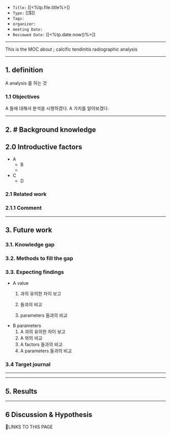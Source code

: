 -   `Title:` [[<%tp.file.title%>]]
-   `Type:` [[$]]
-   `Tags:`
-   `organizer:`   
-   `meeting Date:` 
-   `Reviewed Date:` [[<%tp.date.now()%>]]

---
This is the MOC about ; calcific tendinitis radiographic analysis

---
## 1. definition

A analysis  를 하는 것

### 1.1 Objectives
A 들에 대해서  분석을 시행하겠다.
A 가치를 알아보겠다.

---
## 2.  # Background knowledge

## 2.0 Introductive factors
	
- A
	- B
	- 
- C
	- D
### 2.1 Related work


### 2.1.1 Comment


---
## 3. Future work

### 3.1. Knowledge gap

### 3.2. Methods to fill the gap

### 3.3. Expecting findings
-  A value 
	1.  과의 유의한 차이 보고

	3.   들과의 비교
	4.  parameters 들과의 비교
- B parameters
	1. A 과의 유의한 차이 보고
	2. A 와의 비교
	3. A factors 들과의 비교
	4. A parameters 들과의 비교
### 3.4 Target journal
---


---
## 5. Results

---
## 6 Discussion & Hypothesis








🔗LINKS TO THIS PAGE